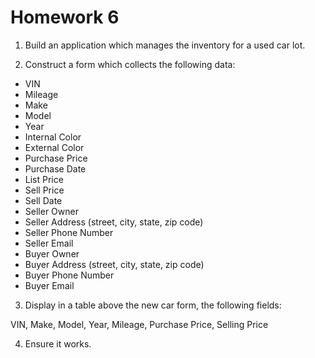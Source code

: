 # Homework 6

1. Build an application which manages the inventory for a used car lot.

2. Construct a form which collects the following data:

- VIN
- Mileage
- Make
- Model
- Year
- Internal Color
- External Color
- Purchase Price
- Purchase Date
- List Price
- Sell Price
- Sell Date
- Seller Owner
- Seller Address (street, city, state, zip code)
- Seller Phone Number
- Seller Email
- Buyer Owner
- Buyer Address (street, city, state, zip code)
- Buyer Phone Number
- Buyer Email

3. Display in a table above the new car form, the following fields:

VIN, Make, Model, Year, Mileage, Purchase Price, Selling Price

4. Ensure it works.


